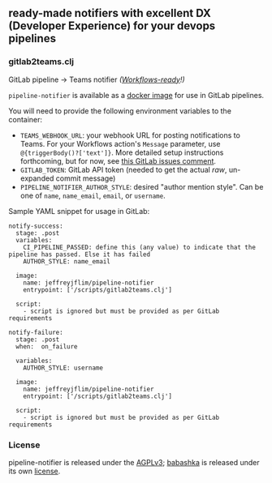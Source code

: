 ## ready-made notifiers with excellent DX (Developer Experience) for your devops pipelines

### gitlab2teams.clj

GitLab pipeline -> Teams notifier _([Workflows-ready](https://aka.ms/O365ConnectorDeprecation)!)_

`pipeline-notifier` is available as a [docker image](https://hub.docker.com/r/jeffreyjflim/pipeline-notifier) for use in GitLab pipelines.

You will need to provide the following environment variables to the container:
- `TEAMS_WEBHOOK_URL`: your webhook URL for posting notifications to Teams. For your Workflows action's `Message` parameter, use `@{triggerBody()?['text']}`. More detailed setup instructions forthcoming, but for now, see [this GitLab issues comment](https://gitlab.com/gitlab-org/gitlab/-/issues/471344#note_2022899536).
- `GITLAB_TOKEN`: GitLab API token (needed to get the actual _raw_, un-expanded commit message)
- `PIPELINE_NOTIFIER_AUTHOR_STYLE`: desired "author mention style". Can be one of `name`, `name_email`, `email`, or `username`.

Sample YAML snippet for usage in GitLab:
```
notify-success:
  stage: .post
  variables:
    CI_PIPELINE_PASSED: define this (any value) to indicate that the pipeline has passed. Else it has failed
    AUTHOR_STYLE: name_email

  image:
    name: jeffreyjflim/pipeline-notifier
    entrypoint: ['/scripts/gitlab2teams.clj']

  script:
    - script is ignored but must be provided as per GitLab requirements

notify-failure:
  stage: .post
  when:  on_failure

  variables:
    AUTHOR_STYLE: username

  image:
    name: jeffreyjflim/pipeline-notifier
    entrypoint: ['/scripts/gitlab2teams.clj']

  script:
    - script is ignored but must be provided as per GitLab requirements
```

### License

pipeline-notifier is released under the [AGPLv3](https://www.gnu.org/licenses/agpl-3.0.html); [babashka](https://github.com/babashka/babashka) is released under its own [license](https://github.com/babashka/babashka?tab=readme-ov-file#license).
